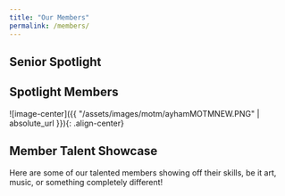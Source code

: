 ```yaml
---
title: "Our Members"
permalink: /members/
---
```


## Senior Spotlight






## Spotlight Members
![image-center]({{ "/assets/images/motm/ayhamMOTMNEW.PNG" | absolute_url }}){: .align-center}



## Member Talent Showcase

Here are some of our talented members showing off their skills, be it art, music, or something completely different!

<!-- here, use YouTube embeds and whatnot -->
